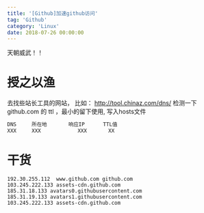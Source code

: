 ```yaml
---
title: '[Github]加速github访问'
tag: 'Github'
category: 'Linux'
date: 2018-07-26 00:00:00
---
```




天朝威武！！

# 授之以渔



去找些站长工具的网站， 比如： http://tool.chinaz.com/dns/  检测一下 github.com 的 ttl ，最小的留下使用, 写入hosts文件

```sql lite
DNS     所在地       响应IP      TTL值
XXX     XXX            XXX       XX

```



# 干货



```
192.30.255.112  www.github.com github.com
103.245.222.133 assets-cdn.github.com
185.31.18.133 avatars0.githubusercontent.com
185.31.19.133 avatars1.githubusercontent.com
103.245.222.133 assets-cdn.github.com
```



# 